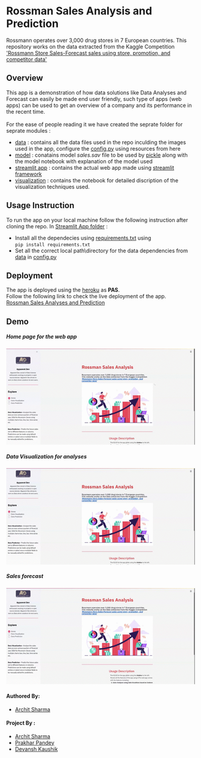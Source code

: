 # Rossman Sales Analysis and Prediction
Rossmann operates over 3,000 drug stores in 7 European countries.
This repository works on the data extracted from the Kaggle Competition
['Rossmann Store Sales-Forecast sales using store, promotion, and competitor data'](https://www.kaggle.com/c/rossmann-store-sales/overview)

## Overview
This app is a demonstration of how data solutions like Data Analyses and Forecast can easily be made end user friendly, such type
of apps (web apps) can be used to get an overview of a company and its performance in the recent time.
<br><br>For the ease of people reading it we have created the seprate folder for seprate modules : <br>
* [data](/data) : contains all the data files used in the repo inculding the images used in the app, configure the [config.py](/streamlit_app/config.py) using resources from here<br>
* [model](/model) : conatains model <i>sales.sav</i> file to be used by [pickle](https://docs.python.org/3/library/pickle.html) along with the model notebook with explanation of the model used <br>
* [streamlit app](/streamlit_app) :  contains the actual web app made using [streamlit framework](https://docs.streamlit.io/_/downloads/en/latest/pdf/) <br>
* [visualization](/visualization) :  contains the notebook for detailed discription of the visualization techniques used. <br>

## Usage Instruction 
To run the app on your local machine follow the following instruction after cloning the repo.
In [Streamlit App folder](/streamlit_app) : 
* Install all the dependecies using [requirements.txt](/streamlit_app/requirements.txt) using 
<br>```pip install requirements.txt```
* Set all the correct local path\directory for the data dependencies from [data](\data) in [config.py](\streamlit_app]config.py) 

## Deployment 
The app is deployed using the [heroku](https://heroku.com/) as <b>PAS</b>.<br> 
Follow the following link to check the live deployment of the app.<br>
[Rossman Sales Analyses and Prediction](https://rossman-streamlit.herokuapp.com/)

## Demo
##### Home page for the web app
![Home page](home.gif)
##### Data Visualization for analyses
![Data Visualization](visualization.gif)
##### Sales forecast
![Model Prediction](model.gif)


#### Authored By:
- [Archit Sharma](https://www.linkedin.com/in/archiit-sharmaa/)
#### Project By :
- [Archit Sharma](https://www.linkedin.com/in/archiit-sharmaa/)
- [Prakhar Pandey](https://www.linkedin.com/in/prakhar-pandey-a307b7191/)
- [Devansh Kaushik](https://www.linkedin.com/in/devansh-kaushik-b5912b174/)

